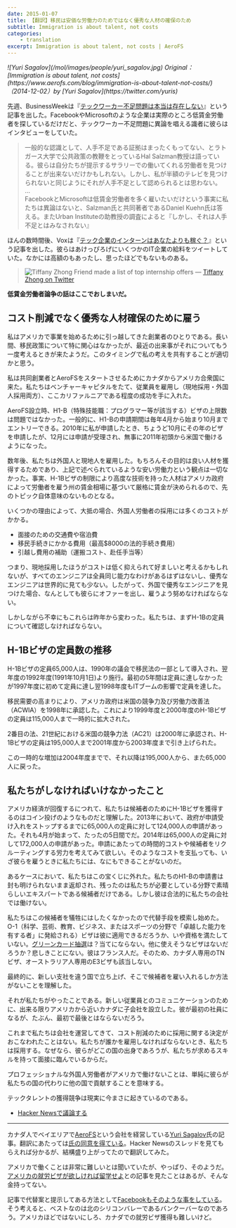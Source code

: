 ```yaml
---
date: 2015-01-07
title: 【翻訳】移民は安価な労働力のためではなく優秀な人材の確保のため
subtitle: Immigration is about talent, not costs
categories: 
    - translation
excerpt: Immigration is about talent, not costs | AeroFS
---
```

 
<cite class="citation">
![Yuri Sagalov](/mol/images/people/yuri_sagalov.jpg)
Original：[Immigration is about talent, not costs](https://www.aerofs.com/blog/immigration-is-about-talent-not-costs/)（<time>2014-12-02</time>）by [Yuri Sagalov](https://twitter.com/yuris)
</cite>

先週、BusinessWeekは『[テックワーカー不足問題は本当は存在しない](http://www.businessweek.com/articles/2014-11-24/the-tech-worker-shortage-doesnt-really-exist)』という記事を出した。FacebookやMicrosoftのような企業は実際のところ低賃金労働者を探しているだけだと、テックワーカー不足問題に異論を唱える識者に彼らはインタビューをしていた。

> 一般的な認識として、人手不足である証拠はまったくもってない、とラトガース大学で公共政策の教鞭をとっているHal Salzman教授は語っている。彼らは自分たちが提示するサラリーでの働いてくれる労働者を見つけることが出来ないだけかもしれない。しかし、私が半額のテレビを見つけられないと同じようにそれが人手不足として認められるとは思わない。  
	…  
	FacebookとMicrosoftは低賃金労働者を多く雇いたいだけという事実に私たちは異論はないと、Salzman氏と共同著者であるDaniel Kuehn氏は答える。またUrban Instituteの助教授の調査によると『しかし、それは人手不足とはみなされない』

ほんの数時間後、Voxは『[テック企業のインターンはあなたよりも稼ぐ？](http://www.vox.com/xpress/2014/11/24/7275635/tech-intern-salary)』という記事を出した。彼らはあけっぴろげにいくつかのIT企業の給料をツイートしていた。なかには高額のもあったし、思ったほどでもないものある。

> ![Tiffany Zhong](/mol/images/2015/0107-01.png)  Friend made a list of top internship offers ― [Tiffany Zhong on Twitter](https://twitter.com/tzhongg/status/536565474041937921/photo/1)

__低賃金労働者論争の話はここでおしまいだ。__

## コスト削減でなく優秀な人材確保のために雇う

私はアメリカで事業を始めるために引っ越してきた創業者のひとりである。長い間、移民政策について特に関心はなかったが、最近の出来事がそれについてもう一度考えるときが来たようだ。このタイミングで私の考えを共有することが適切かと思う。

私は共同創業者とAeroFSをスタートさせるためにカナダからアメリカ合衆国に来た。私たちはベンチャーキャピタルをたて、従業員を雇用し（現地採用・外国人採用両方）、ここカリファルニアである程度の成功を手に入れた。

AeroFS設立時、H1-B（特殊技能職：プログラマー等が該当する）ビザの上限数は問題ではなかった。一般的に、H1-Bの申請期間は毎年4月から始まり10月までエントリーできる。2010年に私が申請したとき、ちょうど10月にその年のビザを申請したが、12月には申請が受理され、無事に2011年初頭から米国で働けるようになった。

数年後、私たちは外国人と現地人を雇用した。もちろんその目的は良い人材を獲得するためであり、上記で述べられているような安い労働力という観点は一切なかった。事実、H-1Bビザの制限により高度な技術を持った人材はアメリカ政府によって労働者を雇う州の賃金相場に基づいて厳格に賃金が決められるので、先のトピック自体意味のないものとなる。

いくつかの理由によって、大抵の場合、外国人労働者の採用には多くのコストがかかる。

+ 面接のための交通費や宿泊費
+ 移民手続きにかかる費用（最高$8000の法的手続き費用）
+ 引越し費用の補助（運搬コスト、赴任手当等）

つまり、現地採用したほうがコストは低く抑えられて好ましいと考えるかもしれないが、すべてのエンジニアは全員同じ能力なわけがあるはずはないし、優秀なエンジニアは世界的に見ても少ない。したがって、外国で優秀なエンジニアを見つけた場合、なんとしても彼らにオファーを出し、雇うよう努めなければならない。

しかしながら不幸にもこれらは昨年から変わった。私たちは、まずH-1Bの定員について確認しなければならない。


## H-1Bビザの定員数の推移

H-1Bビザの定員65,000人は、1990年の議会で移民法の一部として導入され、翌年度の1992年度(1991年10月1日)より施行。最初の5年間は定員に達しなかったが1997年度に初めて定員に達し翌1998年度もITブームの影響で定員を達した。

移民需要の高まりにより、アメリカ政府は米国の競争力及び労働力改善法（ACWIA）を1998年に承認した。これにより1999年度と2000年度のH-1Bビザの定員は115,000人まで一時的に拡大された。

2番目の法、21世紀における米国の競争力法（AC21）は2000年に承認され、H-1Bビザの定員は195,000人まで2001年度から2003年度まで引き上げられた。

この一時的な増加は2004年度までで、それ以降は195,000人から、また65,000人に戻った。


## 私たちがしなければいけなかったこと

アメリカ経済が回復するにつれて、私たちは候補者のためにH-1Bビザを獲得するのはコイン投げのようなものだと理解した。2013年において、政府が申請受け入れをストップするまでに65,000人の定員に対して124,000人の申請があった。それも4月が始まって、たったの5日間でだ。2014年は65,000人の定員に対して172,000人の申請があった。申請にあたっての時間的コストや候補者をリクルーティングする労力を考えてみて欲しい。そのようなコストを支払っても、いざ彼らを雇うときに私たちには、なにもできることがないのだ。

あるケースにおいて、私たちはこの宝くじに外れた。私たちのH1-Bの申請書は封も明けられないまま返却され、残ったのは私たちが必要としている分野で素晴らしいエキスパートである候補者だけである。しかし彼は合法的に私たちの会社では働けない。

私たちはこの候補者を犠牲にはしたくなかったので代替手段を模索し始めた。O-1（科学、芸術、教育、ビジネス、またはスポーツの分野で「卓越した能力を有する者」に発給される）ビザは彼に適用できるだろうか、いや資格を満たしていない。[グリーンカード抽選](http://japanese.japan.usembassy.gov/j/visa/tvisaj-ivcategories.html#dv)は？当てにならない。他に使えそうなビザはないだろうか？悲しきことにない。彼はフランス人だ。そのため、カナダ人専用のTNビザ、オーストラリア人専用のE3ビザも該当しない。

最終的に、新しい支社を違う国で立ち上げ、そこで候補者を雇い入れるしか方法がないことを理解した。

それが私たちがやったことである。新しい従業員とのコミュニケーションのために、出来る限りアメリカから近いカナダに子会社を設立した。彼が最初の社員になるが、たぶん、最初で最後とはならないだろう。

これまで私たちは会社を運営してきて、コスト削減のために採用に関する決定がおこなわれたことはない。私たちが誰かを雇用しなければならないとき、私たちは採用する。なぜなら、彼らがどこの国の出身であろうが、私たちが求めるスキルを持って面接に臨んでいるからだ。

プロフェッショナルな外国人労働者がアメリカで働けないことは、単純に彼らが私たちの国の代わりに他の国で貢献することを意味する。

テックタレントの獲得競争は現実に今まさに起きているのである。

+ [Hacker Newsで議論する](https://news.ycombinator.com/item?id=8687804)

***

カナダ人でベイエリアで[AeroFS](https://www.aerofs.com/)という会社を経営している[Yuri Sagalov](https://twitter.com/yuris)氏の記事。翻訳にあたっては[氏の同意を得ている](https://twitter.com/yuris/status/551865534888038403)。Hacker Newsのスレッドを見てもらえれば分かるが、結構盛り上がってたので翻訳してみた。

アメリカで働くことは非常に難しいとは聞いていたが、やっぱり、そのようだ。[アメリカの就労ビザが欲しければ留学せよ](http://chikawatanabe.com/2010/03/09/visa-2/)との記事を見たことはあるが、そんな金持ってない。

記事で代替案と提示してある方法として[Facebookもそのような事をしている](http://www.cbc.ca/news/canada/british-columbia/silicon-valley-north-vancouver-tech-surges-as-u-s-immigration-reform-idles-1.2732667)。そう考えると、ベストなのは北のシリコンバレーであるバンクーバーなのであろう。アメリカほどではないにしろ、カナダでの就労ビザ獲得も難しいけど。